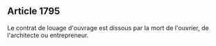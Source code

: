 Article 1795
----
Le contrat de louage d'ouvrage est dissous par la mort de l'ouvrier, de
l'architecte ou entrepreneur.
